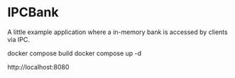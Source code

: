 # IPCBank
A little example application where a in-memory bank is accessed by clients via IPC.


docker compose build
docker compose up -d

http://localhost:8080
